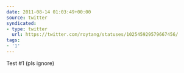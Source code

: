 ```yaml
---
date: 2011-08-14 01:03:49+00:00
source: twitter
syndicated:
- type: twitter
  url: https://twitter.com/roytang/statuses/102545929579667456/
tags:
- '1'
---
```


Test #1 (pls ignore)